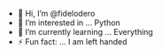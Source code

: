 - 👋 Hi, I’m @fidelodero
- 👀 I’m interested in ... Python
- 🌱 I’m currently learning ... Everything
- ⚡ Fun fact: ... I am left handed

<!---
fidelodero/fidelodero is a ✨ special ✨ repository because its `README.md` (this file) appears on your GitHub profile.
You can click the Preview link to take a look at your changes.
--->
